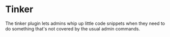 Tinker
====

The tinker plugin lets admins whip up little code snippets when they need to do something that's not covered by the usual admin commands.